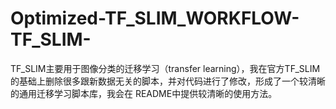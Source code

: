 # Optimized-TF_SLIM_WORKFLOW-TF_SLIM-
TF_SLIM主要用于图像分类的迁移学习（transfer learning），我在官方TF_SLIM的基础上删除很多跟新数据无关的脚本，并对代码进行了修改，形成了一个较清晰的通用迁移学习脚本库，我会在 README中提供较清晰的使用方法。
